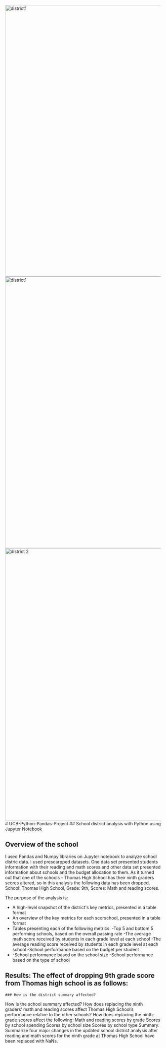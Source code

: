 <img width="876" alt="district1" src="https://user-images.githubusercontent.com/69255270/114342502-ca416f00-9b10-11eb-87e8-85015d0b87af.png">
<img width="876" alt="district1" src="https://user-images.githubusercontent.com/69255270/114342528-d3cad700-9b10-11eb-999f-e36b4fa67cee.png">
<img width="880" alt="district 2" src="https://user-images.githubusercontent.com/69255270/114342591-ee04b500-9b10-11eb-82f3-be2e69852f18.png">
# UCB-Python-Pandas-Project
## School district analysis with Python using Jupyter Notebook

## Overview of the school
I used Pandas and Numpy libraries on Jupyter notebook to analyze school distric data. I used prescarpped datasets. One data set presented students information with their reading and math scores and other data set presented information about schools and the budget allocation to them. As it turned out that one of the schools - Thomas High School has their ninth graders scores altered, so in this analysis the following data has been dropped. 
School: Thomas High School, Grade: 9th, Scores: Math and reading scores. 

The purpose of the analysis is:

- A high-level snapshot of the district's key metrics, presented in a table format
- An overview of the key metrics for each scorschool, presented in a table format 
- Tables presenting each of the following metrics:
    -Top 5 and bottom 5 performing schools, based on the overall passing rate
    -The average math score received by students in each grade level at each school
    -The average reading score received by students in each grade level at each school
    -School performance based on the budget per student
-   -School performance based on the school size 
    -School performance based on the type of school


## Results: The effect of dropping 9th grade score from Thomas high school is as follows:

    ### How is the district summary affected?
    
How is the school summary affected?
How does replacing the ninth graders’ math and reading scores affect Thomas High School’s performance relative to the other schools?
How does replacing the ninth-grade scores affect the following:
Math and reading scores by grade
Scores by school spending
Scores by school size
Scores by school type
Summary: Summarize four major changes in the updated school district analysis after reading and math scores for the ninth grade at Thomas High School have been replaced with NaNs.

